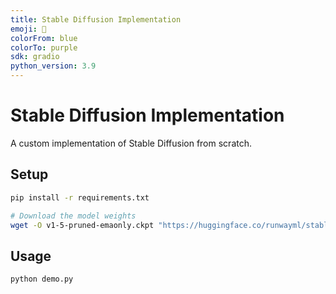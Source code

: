 ```yaml
---
title: Stable Diffusion Implementation
emoji: 🎨
colorFrom: blue
colorTo: purple
sdk: gradio
python_version: 3.9
---
```


# Stable Diffusion Implementation

A custom implementation of Stable Diffusion from scratch.

## Setup

```bash
pip install -r requirements.txt

# Download the model weights
wget -O v1-5-pruned-emaonly.ckpt "https://huggingface.co/runwayml/stable-diffusion-v1-5/resolve/main/v1-5-pruned-emaonly.ckpt"
```

## Usage

```python
python demo.py
```
